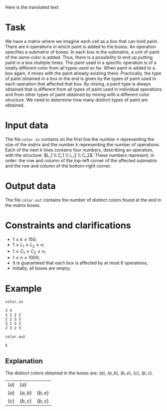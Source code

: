 Here is the translated text:

# Task

We have a matrix where we imagine each cell as a box that can hold paint. There are $k$ operations in which paint is added to the boxes. An operation specifies a submatrix of boxes. In each box in the submatrix, a unit of paint of the same color is added. Thus, there is a possibility to end up putting paint in a box multiple times. The paint used in a specific operation is of a totally different color from all types used so far. When paint is added to a box again, it mixes with the paint already existing there. Practically, the type of paint obtained in a box in the end is given by the types of paint used in each operation that affected that box. By mixing, a paint type is always obtained that is different from all types of paint used in individual operations and from other types of paint obtained by mixing with a different color structure. We need to determine how many distinct types of paint are obtained.

# Input data

The file `color.in` contains on the first line the number $n$ representing the size of the matrix and the number $k$ representing the number of operations. Each of the next $k$ lines contains four numbers, describing an operation, with the structure: $L_1 \\ C_1 \\ L_2 \\ C_2$. These numbers represent, in order: the row and column of the top-left corner of the affected submatrix and the row and column of the bottom-right corner.

# Output data

The file `color.out` contains the number of distinct colors found at the end in the matrix boxes.

# Constraints and clarifications

* $1 \leq k \leq 150$;
* $1 \leq L_1 \leq L_2 \leq n$;
* $1 \leq C_1 \leq C_2 \leq n$;
* $1 \leq n \leq 1000$;
* It is guaranteed that each box is affected by at most $6$ operations;
* Initially, all boxes are empty;

# Example

`color.in`
```
3 4
1 1 2 2
2 2 3 3
3 1 3 3
2 3 2 3
```

`color.out`
```
5
```

## Explanation

The distinct colors obtained in the boxes are: $(a)$, $(a,b)$, $(b,e)$, $(c)$, $(b,c)$.

| | | |
|-|-|-|
|$(a)$|$(a)$| |
|$(a)$|$(a, b)$|$(b, e)$|
|$(c)$|$(b, c)$|$(b, c)$|